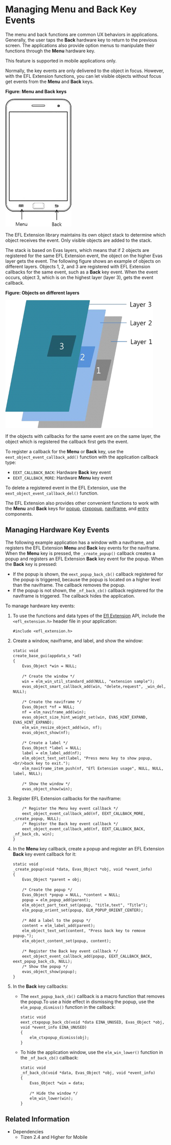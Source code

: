 # Managing Menu and Back Key Events

The menu and back functions are common UX behaviors in applications. Generally, the user taps the **Back** hardware key to return to the previous screen. The applications also provide option menus to manipulate their functions through the **Menu** hardware key.

This feature is supported in mobile applications only.

Normally, the key events are only delivered to the object in focus. However, with the EFL Extension functions, you can let visible objects without focus get events from the **Menu** and **Back** keys.

**Figure: Menu and Back keys**

![Menu and Back keys](./media/efl_phone.png)

The EFL Extension library maintains its own object stack to determine which object receives the event. Only visible objects are added to the stack.

The stack is based on Evas layers, which means that if 2 objects are registered for the same EFL Extension event, the object on the higher Evas layer gets the event. The following figure shows an example of objects on different layers. Objects 1, 2, and 3 are registered with EFL Extension callbacks for the same event, such as a **Back** key event. When the event occurs, object 3, which is on the highest layer (layer 3), gets the event callback.

**Figure: Objects on different layers**

![Objects on different layers](./media/efl_layers.png)

If the objects with callbacks for the same event are on the same layer, the object which is registered the callback first gets the event.

To register a callback for the **Menu** or **Back** key, use the `eext_object_event_callback_add()` function with the application callback type:

- `EEXT_CALLBACK_BACK`: Hardware **Back** key event
- `EEXT_CALLBACK_MORE`: Hardware **Menu** key event

To delete a registered event in the EFL Extension, use the `eext_object_event_callback_del()` function.

The EFL Extension also provides other convenient functions to work with the **Menu** and **Back** keys for [popup](./component-popup-m.md), [ctxpopup](./component-ctxpopup-m.md), [naviframe](./container-naviframe.md), and [entry](./component-entry-m.md) components.

## Managing Hardware Key Events

The following example application has a window with a naviframe, and registers the EFL Extension **Menu** and **Back** key events for the naviframe. When the **Menu** key is pressed, the `_create_popup()` callback creates a popup and registers an EFL Extension **Back** key event for the popup. When the **Back** key is pressed:

- If the popup is shown, the `eext_popup_back_cb()` callback registered for the popup is triggered, because the popup is located on a higher level than the naviframe. The callback removes the popup.
- If the popup is not shown, the `_nf_back_cb()` callback registered for the naviframe is triggered. The callback hides the application.

To manage hardware key events:

1. To use the functions and data types of the [Efl Extension](http://org.tizen.native.mobile.apireference/group__CAPI__EFL__EXTENSION__MODULE.html) API, include the `<efl_extension.h>` header file in your application:

   ```
   #include <efl_extension.h>
   ```

2. Create a window, naviframe, and label, and show the window:

   ```
   static void
   create_base_gui(appdata_s *ad)
   {
       Evas_Object *win = NULL;

       /* Create the window */
       win = elm_win_util_standard_add(NULL, "extension sample");
       evas_object_smart_callback_add(win, "delete,request", _win_del, NULL);

       /* Create the naviframe */
       Evas_Object *nf = NULL;
       nf = elm_naviframe_add(win);
       evas_object_size_hint_weight_set(win, EVAS_HINT_EXPAND, EVAS_HINT_EXPAND);
       elm_win_resize_object_add(win, nf);
       evas_object_show(nf);

       /* Create a label */
       Evas_Object *label = NULL;
       label = elm_label_add(nf);
       elm_object_text_set(label, "Press menu key to show popup,<br/>back key to exit.");
       elm_naviframe_item_push(nf, "Efl Extension usage", NULL, NULL, label, NULL);

       /* Show the window */
       evas_object_show(win);
   ```

3. Register EFL Extension callbacks for the naviframe:

   ```
       /* Register the Menu key event callback */
       eext_object_event_callback_add(nf, EEXT_CALLBACK_MORE, _create_popup, NULL);
       /* Register the Back key event callback */
       eext_object_event_callback_add(nf, EEXT_CALLBACK_BACK, _nf_back_cb, win);
   }
   ```

4. In the **Menu** key callback, create a popup and register an EFL Extension **Back** key event callback for it:

   ```
   static void
   _create_popup(void *data, Evas_Object *obj, void *event_info)
   {
       Evas_Object *parent = obj;

       /* Create the popup */
       Evas_Object *popup = NULL, *content = NULL;
       popup = elm_popup_add(parent);
       elm_object_part_text_set(popup, "title,text", "Title");
       elm_popup_orient_set(popup, ELM_POPUP_ORIENT_CENTER);

       /* Add a label to the popup */
       content = elm_label_add(parent);
       elm_object_text_set(content, "Press back key to remove popup.");
       elm_object_content_set(popup, content);

       /* Register the Back key event callback */
       eext_object_event_callback_add(popup, EEXT_CALLBACK_BACK, eext_popup_back_cb, NULL);
       /* Show the popup */
       evas_object_show(popup);
   }
   ```

5. In the **Back** key callbacks:

   - The `eext_popup_back_cb()` callback is a macro function that removes the popup.To use a hide effect in dismissing the popup, use the `elm_popup_dismiss()` function in the callback:

     ```
     static void
     eext_ctxpopup_back_cb(void *data EINA_UNUSED, Evas_Object *obj, void *event_info EINA_UNUSED)
     {
         elm_ctxpopup_dismiss(obj);
     }
     ```

   - To hide the application window, use the `elm_win_lower()` function in the `_nf_back_cb()` callback:

     ```
     static void
     _nf_back_cb(void *data, Evas_Object *obj, void *event_info)
     {
         Evas_Object *win = data;

         /* Hide the window */
         elm_win_lower(win);
     }
     ```

## Related Information
- Dependencies     
    - Tizen 2.4 and Higher for Mobile
